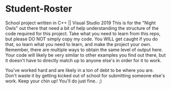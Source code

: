 # Student-Roster
School project written in C++ || Visual Studio 2019
This is for the "Night Owls" out there that need a bit of help understanding the structure of the code required for this project. Take what you need to learn from this repo, but please DO NOT simply copy my code. You WILL get caught if you do that, so learn what you need to learn, and make the project your own. Remember, there are multiple ways to obtain the same level of output here. Your code will likely be very similar to other examples you find out there, but it doesn't have to directly match up to anyone else's in order for it to work. 

You've worked hard and are likely in a ton of debt to be where you are. Don't waste it by getting kicked out of school for submitting someone else's work. 
Keep your chin up! You'll do just fine.. ;)
